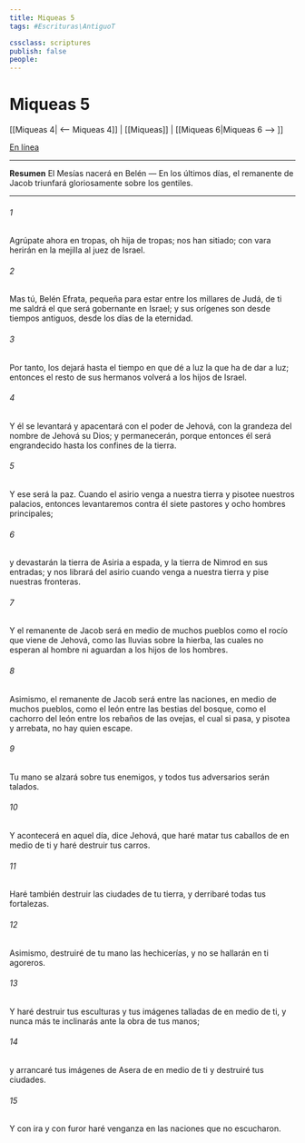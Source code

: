 ```yaml
---
title: Miqueas 5
tags: #Escrituras\AntiguoT

cssclass: scriptures
publish: false
people:
---
```


# Miqueas 5
[[Miqueas 4| <-- Miqueas 4]] | [[Miqueas]] | [[Miqueas 6|Miqueas 6 --> ]]

[En línea](https://churchofjesuschrist.org/study/scriptures/ot/micah/5?lang=spa)

---
__Resumen__
El Mesías nacerá en Belén — En los últimos días, el remanente de Jacob triunfará gloriosamente sobre los gentiles.

---
###### 1 
Agrúpate ahora en tropas, oh hija de tropas; nos han sitiado; con vara herirán en la mejilla al juez de Israel.

###### 2 
Mas tú, Belén Efrata, pequeña para estar entre los millares de Judá, de ti me saldrá el que será gobernante en Israel; y sus orígenes son desde tiempos antiguos, desde los días de la eternidad.

###### 3 
Por tanto, los dejará hasta el tiempo en que dé a luz la que ha de dar a luz; entonces el resto de sus hermanos volverá a los hijos de Israel.

###### 4 
Y él se levantará y apacentará con el poder de Jehová, con la grandeza del nombre de Jehová su Dios; y permanecerán, porque entonces él será engrandecido hasta los confines de la tierra.

###### 5 
Y ese  será la paz. Cuando el asirio venga a nuestra tierra y pisotee nuestros palacios, entonces levantaremos contra él siete pastores y ocho hombres principales;

###### 6 
y devastarán la tierra de Asiria a espada, y la tierra de Nimrod en sus entradas; y nos librará del asirio cuando venga a nuestra tierra y pise nuestras fronteras.

###### 7 
Y el remanente de Jacob será en medio de muchos pueblos como el rocío que viene de Jehová, como las lluvias sobre la hierba, las cuales no esperan al hombre ni aguardan a los hijos de los hombres.

###### 8 
Asimismo, el remanente de Jacob será entre las naciones, en medio de muchos pueblos, como el león entre las bestias del bosque, como el cachorro del león entre los rebaños de las ovejas, el cual si pasa, y pisotea y arrebata, no hay quien escape.

###### 9 
Tu mano se alzará sobre tus enemigos, y todos tus adversarios serán talados.

###### 10 
Y acontecerá en aquel día, dice Jehová, que haré matar tus caballos de en medio de ti y haré destruir tus carros.

###### 11 
Haré también destruir las ciudades de tu tierra, y derribaré todas tus fortalezas.

###### 12 
Asimismo, destruiré de tu mano las hechicerías, y no se hallarán en ti agoreros.

###### 13 
Y haré destruir tus esculturas y tus imágenes talladas de en medio de ti, y nunca más te inclinarás ante la obra de tus manos;

###### 14 
y arrancaré tus imágenes de Asera de en medio de ti y destruiré tus ciudades.

###### 15 
Y con ira y con furor haré venganza en las naciones que no escucharon.

